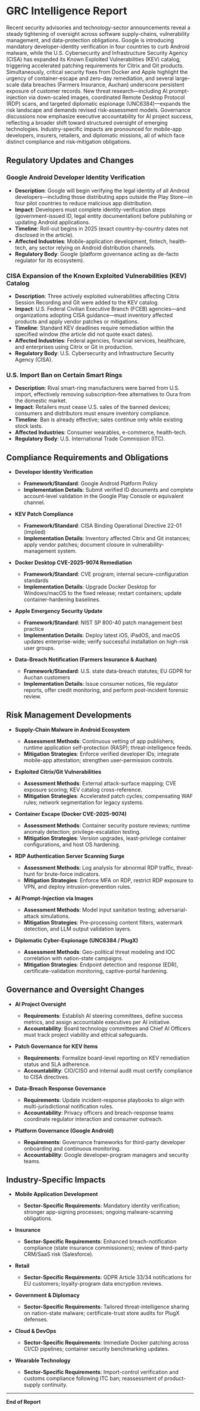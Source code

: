 # GRC Intelligence Report

Recent security advisories and technology-sector announcements reveal a steady tightening of oversight across software supply-chains, vulnerability management, and data-protection obligations. Google is introducing mandatory developer-identity verification in four countries to curb Android malware, while the U.S. Cybersecurity and Infrastructure Security Agency (CISA) has expanded its Known Exploited Vulnerabilities (KEV) catalog, triggering accelerated patching requirements for Citrix and Git products. Simultaneously, critical security fixes from Docker and Apple highlight the urgency of container-escape and zero-day remediation, and several large-scale data breaches (Farmers Insurance, Auchan) underscore persistent exposure of customer records. New threat research—including AI prompt-injection via down-scaled images, coordinated Remote Desktop Protocol (RDP) scans, and targeted diplomatic espionage (UNC6384)—expands the risk landscape and demands revised risk-assessment models. Governance discussions now emphasize executive accountability for AI project success, reflecting a broader shift toward structured oversight of emerging technologies. Industry-specific impacts are pronounced for mobile-app developers, insurers, retailers, and diplomatic missions, all of which face distinct compliance and risk-mitigation obligations.

## Regulatory Updates and Changes

### Google Android Developer Identity Verification
- **Description**: Google will begin verifying the legal identity of all Android developers—including those distributing apps outside the Play Store—in four pilot countries to reduce malicious app distribution.
- **Impact**: Developers must complete identity-verification steps (government-issued ID, legal entity documentation) before publishing or updating Android applications.
- **Timeline**: Roll-out begins in 2025 (exact country-by-country dates not disclosed in the article).
- **Affected Industries**: Mobile-application development, fintech, health-tech, any sector relying on Android distribution channels.
- **Regulatory Body**: Google (platform governance acting as de-facto regulator for its ecosystem).

### CISA Expansion of the Known Exploited Vulnerabilities (KEV) Catalog
- **Description**: Three actively exploited vulnerabilities affecting Citrix Session Recording and Git were added to the KEV catalog.
- **Impact**: U.S. Federal Civilian Executive Branch (FCEB) agencies—and organizations adopting CISA guidance—must inventory affected products and apply vendor patches or mitigations.
- **Timeline**: Standard KEV deadlines require remediation within the specified window (the article did not quote exact dates).
- **Affected Industries**: Federal agencies, financial services, healthcare, and enterprises using Citrix or Git in production.
- **Regulatory Body**: U.S. Cybersecurity and Infrastructure Security Agency (CISA).

### U.S. Import Ban on Certain Smart Rings
- **Description**: Rival smart-ring manufacturers were barred from U.S. import, effectively removing subscription-free alternatives to Oura from the domestic market.
- **Impact**: Retailers must cease U.S. sales of the banned devices; consumers and distributors must ensure inventory compliance.
- **Timeline**: Ban is already effective; sales continue only while existing stock lasts.
- **Affected Industries**: Consumer wearables, e-commerce, health-tech.
- **Regulatory Body**: U.S. International Trade Commission (ITC).

## Compliance Requirements and Obligations

- **Developer Identity Verification**  
  - **Framework/Standard**: Google Android Platform Policy  
  - **Implementation Details**: Submit verified ID documents and complete account-level validation in the Google Play Console or equivalent channel.

- **KEV Patch Compliance**  
  - **Framework/Standard**: CISA Binding Operational Directive 22-01 (implied)  
  - **Implementation Details**: Inventory affected Citrix and Git instances; apply vendor patches; document closure in vulnerability-management system.

- **Docker Desktop CVE-2025-9074 Remediation**  
  - **Framework/Standard**: CVE program; internal secure-configuration standards  
  - **Implementation Details**: Upgrade Docker Desktop for Windows/macOS to the fixed release; restart containers; update container-hardening baselines.

- **Apple Emergency Security Update**  
  - **Framework/Standard**: NIST SP 800-40 patch management best practice  
  - **Implementation Details**: Deploy latest iOS, iPadOS, and macOS updates enterprise-wide; verify successful installation on high-risk user groups.

- **Data-Breach Notification (Farmers Insurance & Auchan)**  
  - **Framework/Standard**: U.S. state data-breach statutes; EU GDPR for Auchan customers  
  - **Implementation Details**: Issue consumer notices, file regulator reports, offer credit monitoring, and perform post-incident forensic review.

## Risk Management Developments

- **Supply-Chain Malware in Android Ecosystem**  
  - **Assessment Methods**: Continuous vetting of app publishers; runtime application self-protection (RASP); threat-intelligence feeds.  
  - **Mitigation Strategies**: Enforce verified developer IDs; integrate mobile-app attestation; strengthen user-permission controls.

- **Exploited Citrix/Git Vulnerabilities**  
  - **Assessment Methods**: External attack-surface mapping; CVE exposure scoring; KEV catalog cross-reference.  
  - **Mitigation Strategies**: Accelerated patch cycles; compensating WAF rules; network segmentation for legacy systems.

- **Container Escape (Docker CVE-2025-9074)**  
  - **Assessment Methods**: Container security posture reviews; runtime anomaly detection; privilege-escalation testing.  
  - **Mitigation Strategies**: Version upgrades, least-privilege container configurations, and host OS hardening.

- **RDP Authentication Server Scanning Surge**  
  - **Assessment Methods**: Log analysis for abnormal RDP traffic, threat-hunt for brute-force indicators.  
  - **Mitigation Strategies**: Enforce MFA on RDP, restrict RDP exposure to VPN, and deploy intrusion-prevention rules.

- **AI Prompt-Injection via Images**  
  - **Assessment Methods**: Model input sanitation testing; adversarial-attack simulations.  
  - **Mitigation Strategies**: Pre-processing content filters, watermark detection, and LLM output validation layers.

- **Diplomatic Cyber-Espionage (UNC6384 / PlugX)**  
  - **Assessment Methods**: Geo-political threat modeling and IOC correlation with nation-state campaigns.  
  - **Mitigation Strategies**: Endpoint detection and response (EDR), certificate-validation monitoring, captive-portal hardening.

## Governance and Oversight Changes

- **AI Project Oversight**  
  - **Requirements**: Establish AI steering committees, define success metrics, and assign accountable executives per AI initiative.  
  - **Accountability**: Board technology committees and Chief AI Officers must track project viability and ethical safeguards.

- **Patch Governance for KEV Items**  
  - **Requirements**: Formalize board-level reporting on KEV remediation status and SLA adherence.  
  - **Accountability**: CIO/CISO and internal audit must certify compliance to CISA directives.

- **Data-Breach Response Governance**  
  - **Requirements**: Update incident-response playbooks to align with multi-jurisdictional notification rules.  
  - **Accountability**: Privacy officers and breach-response teams coordinate regulator interaction and consumer outreach.

- **Platform Governance (Google Android)**  
  - **Requirements**: Governance frameworks for third-party developer onboarding and continuous monitoring.  
  - **Accountability**: Google developer-program managers and security teams.

## Industry-Specific Impacts

- **Mobile Application Development**  
  - **Sector-Specific Requirements**: Mandatory identity verification; stronger app-signing processes; ongoing malware-scanning obligations.

- **Insurance**  
  - **Sector-Specific Requirements**: Enhanced breach-notification compliance (state insurance commissioners); review of third-party CRM/SaaS risk (Salesforce).

- **Retail**  
  - **Sector-Specific Requirements**: GDPR Article 33/34 notifications for EU customers; loyalty-program data encryption reviews.

- **Government & Diplomacy**  
  - **Sector-Specific Requirements**: Tailored threat-intelligence sharing on nation-state malware; certificate-trust store audits for PlugX defenses.

- **Cloud & DevOps**  
  - **Sector-Specific Requirements**: Immediate Docker patching across CI/CD pipelines; container security benchmarking updates.

- **Wearable Technology**  
  - **Sector-Specific Requirements**: Import-control verification and customs compliance following ITC ban; reassessment of product-supply continuity.

---

**End of Report**

